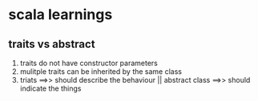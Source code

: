 # scala learnings
## traits vs abstract
1) traits do not have constructor parameters
2) mulitple traits can be inherited by the same class
3) triats ==>> should describe the behaviour || abstract class ==>> should indicate the things
